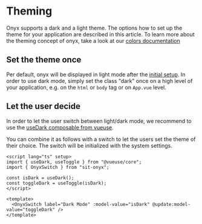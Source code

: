 # Theming

Onyx supports a dark and a light theme. The options how to set up the theme for your application are described in this article.
To learn more about the theming concept of onyx, take a look at our [colors documentation](/basics/colors.html)

## Set the theme once

Per default, onyx will be displayed in light mode after the [initial setup](/development/). In order to use dark mode, simply set the class "dark" once on a high level of your application, e.g. on the `html` or `body` tag or on `App.vue` level.

## Let the user decide

In order to let the user switch between light/dark mode, we recommend to use the [useDark composable from vueuse](https://vueuse.org/core/useDark/#usedark).

<!-- TODO: recommend to use theme selection inside the user menu once that feature is supported -->

You can combine it as follows with a switch to let the users set the theme of their choice. The switch will be initialized with the system settings.

```vue
<script lang="ts" setup>
import { useDark, useToggle } from "@vueuse/core";
import { OnyxSwitch } from "sit-onyx";

const isDark = useDark();
const toggleDark = useToggle(isDark);
</script>

<template>
  <OnyxSwitch label="Dark Mode" :model-value="isDark" @update:model-value="toggleDark" />
</template>
```
